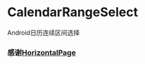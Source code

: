 # CalendarRangeSelect
Android日历连续区间选择
### 感谢[HorizontalPage](https://github.com/zhuguohui/HorizontalPage)
